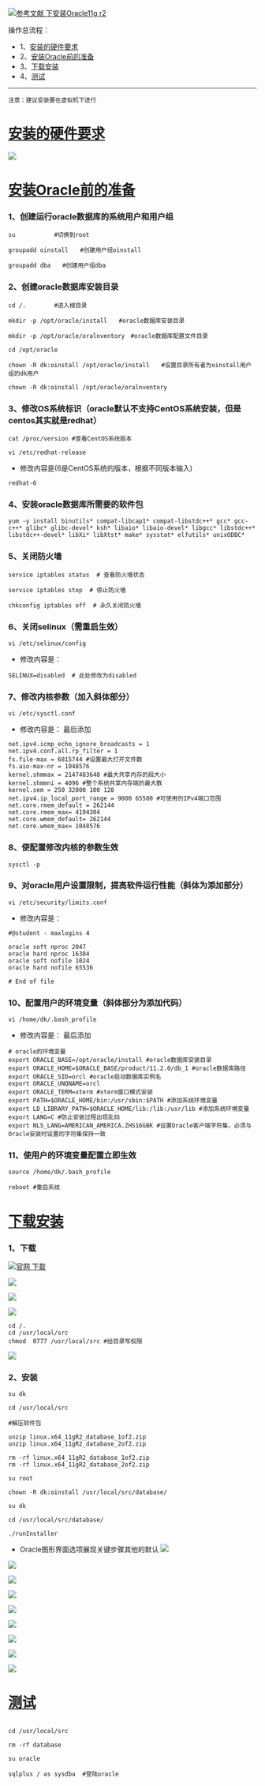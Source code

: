 [![](https://img.shields.io/badge/参考文献-下安装Oracle11gr2-yellow.svg "参考文献 下安装Oracle11g r2")](https://www.cnblogs.com/muhehe/p/7816808.html)


操作总流程：
- 1、[安装的硬件要求](#Linux-01)
- 2、[安装Oracle前的准备](#Linux-02)
- 3、[下载安装](#Linux-03)
- 4、[测试](#Linux-04)

***
`注意：建议安装要在虚拟机下进行`

# <a name="Linux-01" href="#" >安装的硬件要求</a>

![](image/9-1.png)

# <a name="Linux-02" href="#" >安装Oracle前的准备</a>
### 1、创建运行oracle数据库的系统用户和用户组
```shell
su           #切换到root

groupadd oinstall　　#创建用户组oinstall

groupadd dba　　#创建用户组dba
```
### 2、创建oracle数据库安装目录
```shell
cd /.        #进入根目录

mkdir -p /opt/oracle/install　　#oracle数据库安装目录

mkdir -p /opt/oracle/oralnventory　#oracle数据库配置文件目录

cd /opt/oracle

chown -R dk:oinstall /opt/oracle/install　　#设置目录所有者为oinstall用户组的dk用户

chown -R dk:oinstall /opt/oracle/oralnventory

```
### 3、修改OS系统标识（oracle默认不支持CentOS系统安装，但是centos其实就是redhat）
```shell
cat /proc/version #查看CentOS系统版本

vi /etc/redhat-release
```
- 修改内容是(6是CentOS系统的版本，根据不同版本输入)
```shell
redhat-6
```
### 4、安装oracle数据库所需要的软件包
```shell
yum -y install binutils* compat-libcap1* compat-libstdc++* gcc* gcc-c++* glibc* glibc-devel* ksh* libaio* libaio-devel* libgcc* libstdc++* libstdc++-devel* libXi* libXtst* make* sysstat* elfutils* unixODBC*
```
### 5、关闭防火墙
```shell
service iptables status  # 查看防火墙状态

service iptables stop  # 停止防火墙

chkconfig iptables off  # 永久关闭防火墙
```
### 6、关闭selinux（需重启生效）
```shell
vi /etc/selinux/config
```
- 修改内容是：
```shell
SELINUX=disabled  # 此处修改为disabled
```
### 7、修改内核参数（加入斜体部分）
```shell
vi /etc/sysctl.conf
```
- 修改内容是：
最后添加
```shell
net.ipv4.icmp_echo_ignore_broadcasts = 1
net.ipv4.conf.all.rp_filter = 1
fs.file-max = 6815744 #设置最大打开文件数
fs.aio-max-nr = 1048576
kernel.shmmax = 2147483648 #最大共享内存的段大小
kernel.shmmni = 4096 #整个系统共享内存端的最大数
kernel.sem = 250 32000 100 128
net.ipv4.ip_local_port_range = 9000 65500 #可使用的IPv4端口范围
net.core.rmem_default = 262144
net.core.rmem_max= 4194304
net.core.wmem_default= 262144
net.core.wmem_max= 1048576
```
### 8、使配置修改内核的参数生效
```shell
sysctl -p
```
### 9、对oracle用户设置限制，提高软件运行性能（斜体为添加部分）
```shell
vi /etc/security/limits.conf
```
- 修改内容是：
```shell
#@student - maxlogins 4

oracle soft nproc 2047
oracle hard nproc 16384
oracle soft nofile 1024
oracle hard nofile 65536

# End of file
```
### 10、配置用户的环境变量（斜体部分为添加代码）
```shell
vi /home/dk/.bash_profile
```
- 修改内容是：
最后添加
```shell
# oracle的环境变量
export ORACLE_BASE=/opt/oracle/install #oracle数据库安装目录
export ORACLE_HOME=$ORACLE_BASE/product/11.2.0/db_1 #oracle数据库路径
export ORACLE_SID=orcl #oracle启动数据库实例名
export ORACLE_UNQNAME=orcl
export ORACLE_TERM=xterm #xterm窗口模式安装
export PATH=$ORACLE_HOME/bin:/usr/sbin:$PATH #添加系统环境变量
export LD_LIBRARY_PATH=$ORACLE_HOME/lib:/lib:/usr/lib #添加系统环境变量
export LANG=C #防止安装过程出现乱码
export NLS_LANG=AMERICAN_AMERICA.ZHS16GBK #设置Oracle客户端字符集，必须与Oracle安装时设置的字符集保持一致

```
### 11、使用户的环境变量配置立即生效
```shell
source /home/dk/.bash_profile

reboot #重启系统
```

# <a name="Linux-03" href="#" >下载安装</a>
### 1、下载
[![](https://img.shields.io/badge/官网-下载-red.svg "官网 下载")](https://www.oracle.com/downloads/index.html#database)

![](image/9-3.png)

![](image/9-4.png)

![](image/9-5.png)

```shell
cd /.
cd /usr/local/src
chmod  0777 /usr/local/src #给目录写权限
```
![](image/9-2.png)
### 2、安装
```shell
su dk

cd /usr/local/src

#解压软件包

unzip linux.x64_11gR2_database_1of2.zip
unzip linux.x64_11gR2_database_2of2.zip

rm -rf linux.x64_11gR2_database_1of2.zip
rm -rf linux.x64_11gR2_database_2of2.zip

su root

chown -R dk:oinstall /usr/local/src/database/

su dk

cd /usr/local/src/database/

./runInstaller
```

- Oracle图形界面选项展现关键步骤其他的默认
![](image/9-6.png)

![](image/9-7.png)

![](image/9-8.png)

![](image/9-9.png)

![](image/9-10.png)

![](image/9-11.png)

![](image/9-12.png)

![](image/9-13.png)

![](image/9-14.png)

# <a name="Linux-04" href="#" >测试</a>
```shell

cd /usr/local/src

rm -rf database

su oracle

sqlplus / as sysdba  #登陆oracle
```

